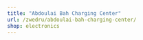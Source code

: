 ```yaml
---
title: "Abdoulai Bah Charging Center"
url: /zwedru/abdoulai-bah-charging-center/
shop: electronics
---
```

